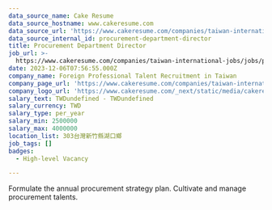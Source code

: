 ```yaml
---
data_source_name: Cake Resume
data_source_hostname: www.cakeresume.com
data_source_url: 'https://www.cakeresume.com/companies/taiwan-international-jobs/jobs'
data_source_internal_id: procurement-department-director
title: Procurement Department Director
job_url: >-
  https://www.cakeresume.com/companies/taiwan-international-jobs/jobs/procurement-department-director
date: 2023-12-06T07:56:55.000Z
company_name: Foreign Professional Talent Recruitment in Taiwan
company_page_url: 'https://www.cakeresume.com/companies/taiwan-international-jobs'
company_logo_url: 'https://www.cakeresume.com/_next/static/media/cakeresume.e1c03867.svg'
salary_text: TWDundefined - TWDundefined
salary_currency: TWD
salary_type: per_year
salary_min: 2500000
salary_max: 4000000
location_list: 303台灣新竹縣湖口鄉
job_tags: []
badges:
  - High-level Vacancy

---
```


Formulate the annual procurement strategy plan. Cultivate and manage procurement talents.